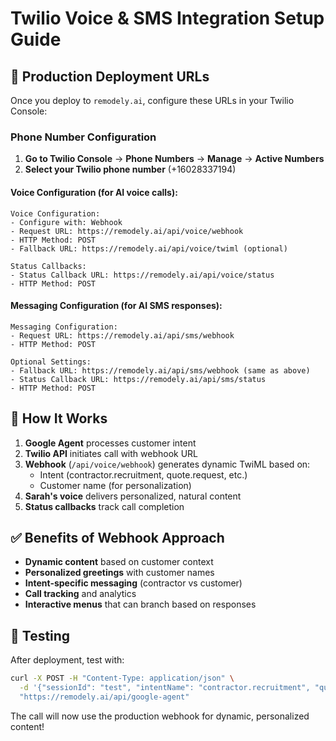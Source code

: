 # Twilio Voice & SMS Integration Setup Guide

## 🚀 Production Deployment URLs

Once you deploy to `remodely.ai`, configure these URLs in your Twilio Console:

### Phone Number Configuration

1. **Go to Twilio Console** → **Phone Numbers** → **Manage** → **Active Numbers**
2. **Select your Twilio phone number** (+16028337194)

#### Voice Configuration (for AI voice calls):
```
Voice Configuration:
- Configure with: Webhook
- Request URL: https://remodely.ai/api/voice/webhook
- HTTP Method: POST
- Fallback URL: https://remodely.ai/api/voice/twiml (optional)

Status Callbacks:
- Status Callback URL: https://remodely.ai/api/voice/status  
- HTTP Method: POST
```

#### Messaging Configuration (for AI SMS responses):
```
Messaging Configuration:
- Request URL: https://remodely.ai/api/sms/webhook
- HTTP Method: POST

Optional Settings:
- Fallback URL: https://remodely.ai/api/sms/webhook (same as above)
- Status Callback URL: https://remodely.ai/api/sms/status
- HTTP Method: POST
```

## 🎯 How It Works

1. **Google Agent** processes customer intent
2. **Twilio API** initiates call with webhook URL
3. **Webhook** (`/api/voice/webhook`) generates dynamic TwiML based on:
   - Intent (contractor.recruitment, quote.request, etc.)
   - Customer name (for personalization)
4. **Sarah's voice** delivers personalized, natural content
5. **Status callbacks** track call completion

## ✅ Benefits of Webhook Approach

- **Dynamic content** based on customer context
- **Personalized greetings** with customer names
- **Intent-specific messaging** (contractor vs customer)
- **Call tracking** and analytics
- **Interactive menus** that can branch based on responses

## 🧪 Testing

After deployment, test with:
```bash
curl -X POST -H "Content-Type: application/json" \
  -d '{"sessionId": "test", "intentName": "contractor.recruitment", "queryText": "I want to join", "phoneNumber": "+14802555887", "customerName": "John"}' \
  "https://remodely.ai/api/google-agent"
```

The call will now use the production webhook for dynamic, personalized content!
